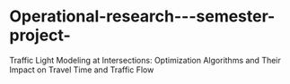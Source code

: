 # Operational-research---semester-project-
Traffic Light Modeling at Intersections: Optimization Algorithms and Their Impact on Travel Time and Traffic Flow
